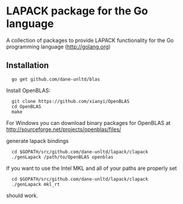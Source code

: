 LAPACK package for the Go language
======

A collection of packages to provide LAPACK functionality for the Go programming
language (http://golang.org)

## Installation 

```
  go get github.com/dane-unltd/blas
```


Install OpenBLAS:
```
  git clone https://github.com/xianyi/OpenBLAS
  cd OpenBLAS
  make
```

For Windows you can download binary packages for OpenBLAS at
http://sourceforge.net/projects/openblas/files/

generate lapack bindings
```
  cd $GOPATH/src/github.com/dane-unltd/lapack/clapack
  ./genLapack /path/to/OpenBLAS openblas
```

If you want to use the Intel MKL and all of your paths are properly set
```
  cd $GOPATH/src/github.com/dane-unltd/lapack/clapack
  ./genLapack mkl_rt
```
should work.
